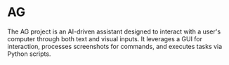 # AG
The AG project is an AI-driven assistant designed to interact with a user's computer through both text and visual inputs. It leverages a GUI for interaction, processes screenshots for commands, and executes tasks via Python scripts.
